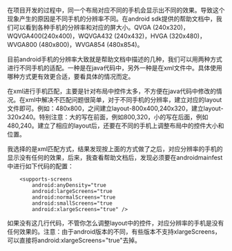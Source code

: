 在项目开发的过程中，同一个布局对应不同的手机会显示出不同的效果。导致这个现象产生的原因是不同手机的分辨率不同。在android sdk提供的帮助文档中，我们可以看到各种手机的分辨率和对应的屏大小。QVGA (240x320)，WQVGA400(240x400)，WQVGA432 (240x432)，HVGA (320x480)，WVGA800 (480x800)，WVGA854 (480x854)。

目前android手机的分辨率大致就是帮助文档中描述的几种，我们可以用两种方式进行不同手机的适配。一种是在java代码中，另外一种是在xml文件中。具体使用哪种方式更有效更合适，要看具体的情况而定。

在xml进行手机匹配，主要是针对布局中控件太多，不方便在java代码中修改的情况。在xml中解决不匹配问题很简单，对于不同手机的分辨率，建立对应的layout文件即可。例如：480x800，之间建立layout-800x400,240x320，建立layout-320x240。特别注意：大的写在前面，例如800,320，小的写在后面，例如480,240。建立了相应的layout后，还要在不同的手机上调整布局中的控件大小和位置。

我选择的是xml匹配方式，结果发现按上面的方式做了之后，对应分辨率的手机的显示没有任何的效果，后来，我查看帮助文档后，发现必须要在androidmainfest中进行如下代码的配置：

```
    <supports-screens
        android:anyDensity="true
        android:largeScreens="true
        android:normalScreens="true
        android:smallScreens="true
        android:xlargeScreens="true" />
```


如果没有这几行代码，不管你怎么调整layout中的控件，对应分辨率的手机是没有任何效果的。注意：由于android版本的不同，有些版本不支持xlargeScreens，可以直接将android:xlargeScreens="true"去掉。
